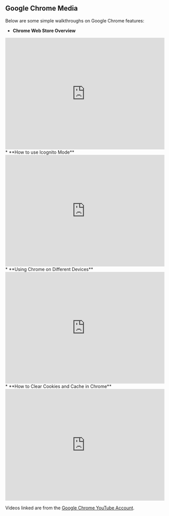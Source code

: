 
## Google Chrome Media

Below are some simple walkthroughs on Google Chrome features:
  
* **Chrome Web Store Overview**  
<iframe href="//www.youtube.com/watch?v=zIX2Sg0uruo" data-videoid="zIX2Sg0uruo" class="embedded-video-large" frameborder="0" allowfullscreen="1" allow="accelerometer; autoplay; encrypted-media; gyroscope; picture-in-picture" title="YouTube video player" width="120" height="100" src="https://www.youtube.com/embed/zIX2Sg0uruo?cc_load_policy=1&amp;controls=2&amp;rel=0&amp;hl=en&amp;enablejsapi=1&amp;origin=https%3A%2F%2Fsupport.google.com&amp;widgetid=1" id="widget2" style="width: 500px; height: 350px;"></iframe></li>
* **How to use Icognito Mode**  
<iframe href="https://www.youtube.com/watch?v=bu5b_jYWVcQ" data-videoid="bu5b_jYWVcQ" class="embedded-video-large" frameborder="0" allowfullscreen="1" allow="accelerometer; autoplay; encrypted-media; gyroscope; picture-in-picture" title="YouTube video player" width="120" height="100" src="https://www.youtube.com/embed/bu5b_jYWVcQ?cc_load_policy=1&amp;controls=2&amp;rel=0&amp;hl=en&amp;enablejsapi=1&amp;origin=https%3A%2F%2Fsupport.google.com&amp;widgetid=1" id="widget2" style="width: 500px; height: 350px;"></iframe></li>
* **Using Chrome on Different Devices**  
<iframe href="https://www.youtube.com/watch?v=Zdmqbp99ETI" data-videoid="Zdmqbp99ETI" class="embedded-video-large" frameborder="0" allowfullscreen="1" allow="accelerometer; autoplay; encrypted-media; gyroscope; picture-in-picture" title="YouTube video player" width="120" height="100" src="https://www.youtube.com/embed/Zdmqbp99ETI?cc_load_policy=1&amp;controls=2&amp;rel=0&amp;hl=en&amp;enablejsapi=1&amp;origin=https%3A%2F%2Fsupport.google.com&amp;widgetid=1" id="widget2" style="width: 500px; height: 350px;"></iframe></li>
* **How to Clear Cookies and Cache in Chrome**  
<iframe href="https://www.youtube.com/watch?v=-kJvSmlLC28" data-videoid="-kJvSmlLC28" class="embedded-video-large" frameborder="0" allowfullscreen="1" allow="accelerometer; autoplay; encrypted-media; gyroscope; picture-in-picture" title="YouTube video player" width="120" height="100" src="https://www.youtube.com/embed/-kJvSmlLC28?cc_load_policy=1&amp;controls=2&amp;rel=0&amp;hl=en&amp;enablejsapi=1&amp;origin=https%3A%2F%2Fsupport.google.com&amp;widgetid=1" id="widget2" style="width: 500px; height: 350px;"></iframe>
  
Videos linked are from the [Google Chrome YouTube Account](https://www.youtube.com/user/googlechrome).